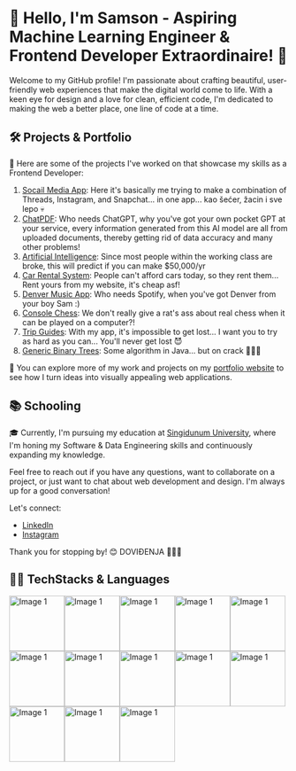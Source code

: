 # 👋 Hello, I'm Samson - Aspiring Machine Learning Engineer & Frontend Developer Extraordinaire! 🚀

Welcome to my GitHub profile! I'm passionate about crafting beautiful, user-friendly web experiences that make the digital world come to life. With a keen eye for design and a love for clean, efficient code, I'm dedicated to making the web a better place, one line of code at a time.

## 🛠️ Projects & Portfolio

🌟 Here are some of the projects I've worked on that showcase my skills as a Frontend Developer:

1. [Socail Media App](https://github.com/korisnik-samson/social): Here it's basically me trying to make a combination of Threads, Instagram, and Snapchat... in one app... kao šećer, žacin i sve lepo 💀
2. [ChatPDF](https://github.com/korisnik-samson/chatpdf): Who needs ChatGPT, why you've got your own pocket GPT at your service, every information generated from this AI model are all from uploaded documents, thereby getting rid of data accuracy and many other problems!
3. [Artificial Intelligence](https://github.com/korisnik-samson/income-predictor): Since most people within the working class are broke, this will predict if you can make $50,000/yr
4. [Car Rental System](https://github.com/korisnik-samson/car-octo-system): People can't afford cars today, so they rent them... Rent yours from my website, it's cheap asf!
5. [Denver Music App](https://github.com/korisnik-samson/denver): Who needs Spotify, when you've got Denver from your boy Sam :)
6. [Console Chess](https://github.com/korisnik-samson/console-chess-sans): We don't really give a rat's ass about real chess when it can be played on a computer?!
7. [Trip Guides](https://github.com/korisnik-samson/travel-booking): With my app, it's impossible to get lost... I want you to try as hard as you can... You'll never get lost 😈
8. [Generic Binary Trees](https://github.com/samson-offorjindu/Generic-Binary-Tree): Some algorithm in Java... but on crack 💫🌠✨

💼 You can explore more of my work and projects on my [portfolio website](https://myportfolio-sam.vercel.app/) to see how I turn ideas into visually appealing web applications.

## 📚 Schooling

🎓 Currently, I'm pursuing my education at [Singidunum University](https://singidunum.ac.rs), where I'm honing my Software & Data Engineering skills and continuously expanding my knowledge.

Feel free to reach out if you have any questions, want to collaborate on a project, or just want to chat about web development and design. I'm always up for a good conversation!

Let's connect:
- [LinkedIn](https://www.linkedin.com/in/samson-offorjindu/)
- [Instagram](https://www.instagram.com/knez.sam/)

Thank you for stopping by! 😊
DOVIĐENJA 💫🌠😎

## 🧑‍💻 TechStacks & Languages


<img src="https://user-images.githubusercontent.com/25181517/192106073-90fffafe-3562-4ff9-a37e-c77a2da0ff58.png" alt="Image 1" width="100"/><img src="https://user-images.githubusercontent.com/25181517/117201156-9a724800-adec-11eb-9a9d-3cd0f67da4bc.png" alt="Image 1" width="100"/><img src="https://user-images.githubusercontent.com/25181517/183423507-c056a6f9-1ba8-4312-a350-19bcbc5a8697.png" alt="Image 1" width="100"/><img src="https://user-images.githubusercontent.com/25181517/183890598-19a0ac2d-e88a-4005-a8df-1ee36782fde1.png" alt="Image 1" width="100"/><img src="https://user-images.githubusercontent.com/25181517/117447155-6a868a00-af3d-11eb-9cfe-245df15c9f3f.png" alt="Image 1" width="100"/><img src="https://user-images.githubusercontent.com/25181517/183897015-94a058a6-b86e-4e42-a37f-bf92061753e5.png" alt="Image 1" width="100"/><img src="https://user-images.githubusercontent.com/25181517/183890595-779a7e64-3f43-4634-bad2-eceef4e80268.png" alt="Image 1" width="100"/><img src="https://user-images.githubusercontent.com/25181517/183568594-85e280a7-0d7e-4d1a-9028-c8c2209e073c.png" alt="Image 1" width="100"/><img src="https://github.com/marwin1991/profile-technology-icons/assets/136815194/5f8c622c-c217-4649-b0a9-7e0ee24bd704" alt="Image 1" width="100"/><img src="https://user-images.githubusercontent.com/25181517/117208736-bdedc080-adf5-11eb-912f-61c7d43705f6.png" alt="Image 1" width="100"/><img src="https://user-images.githubusercontent.com/25181517/183896128-ec99105a-ec1a-4d85-b08b-1aa1620b2046.png" alt="Image 1" width="100"/><img src="https://user-images.githubusercontent.com/25181517/182884177-d48a8579-2cd0-447a-b9a6-ffc7cb02560e.png" alt="Image 1" width="100"/><img src="https://user-images.githubusercontent.com/25181517/183912952-83784e94-629d-4c34-a961-ae2ae795b662.png" alt="Image 1" width="100" /><i class="devicon-spring-original colored"/><i class="devicon-apachekafka-original colored"/>
          
          
